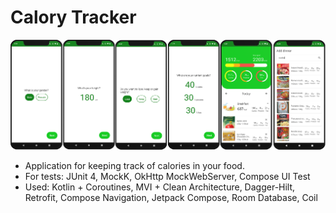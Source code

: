 # Calory Tracker
![Calory Tracker app screenshots](calory_tracker_overview.png "Calory Tracker app")
- Application for keeping track of calories in your food. 
- For tests: JUnit 4, MockK, OkHttp MockWebServer, Compose UI Test
- Used: Kotlin + Coroutines, MVI + Clean Architecture, Dagger-Hilt, Retrofit, Compose Navigation, Jetpack Compose, Room Database, Coil